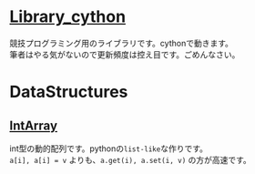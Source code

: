 # [Library_cython](https://github.com/titanium-22/Library_cython)

競技プログラミング用のライブラリです。cythonで動きます。  
筆者はやる気がないので更新頻度は控え目です。ごめんなさい。

# DataStructures

## [IntArray](https://github.com/titanium-22/Library_cython/blob/main/DataStructures/IntArray.pyx)
int型の動的配列です。pythonの`list-like`な作りです。  
`a[i], a[i] = v` よりも、`a.get(i), a.set(i, v)` の方が高速です。
